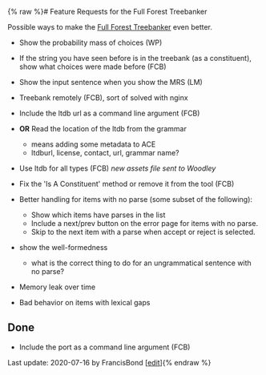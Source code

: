 {% raw %}# Feature Requests for the Full Forest Treebanker

Possible ways to make the [Full Forest Treebanker](../FftbTop) even better.

- Show the probability mass of choices (WP)
- If the string you have seen before is in the treebank (as a
constituent), show what choices were made before (FCB)
- Show the input sentence when you show the MRS (LM)
- Treebank remotely (FCB), sort of solved with nginx
- Include the ltdb url as a command line argument (FCB)
- **OR** Read the location of the ltdb from the grammar
  
  - means adding some metadata to ACE
  - ltdburl, license, contact, url, grammar name?
- Use ltdb for all types (FCB) *new assets file sent to Woodley*
- Fix the 'Is A Constituent' method or remove it from the tool (FCB)
- Better handling for items with no parse (some subset of the
following):
  - Show which items have parses in the list
  - Include a next/prev button on the error page for items with no
parse.
  - Skip to the next item with a parse when accept or reject is
selected.
- show the well-formedness
  - what is the correct thing to do for an ungrammatical sentence
with no parse?
- Memory leak over time
- Bad behavior on items with lexical gaps

## Done

- Include the port as a command line argument (FCB)

Last update: 2020-07-16 by FrancisBond [[edit](https://github.com/delph-in/docs/wiki/FftbWishlist/_edit)]{% endraw %}